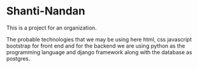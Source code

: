 # Shanti-Nandan

This is a project for an organization. 

The probable technologies that we may be using here html, css javascript bootstrap for front end and for the backend we are using python as the programming 
language and django framework along with the database as postgres. 

